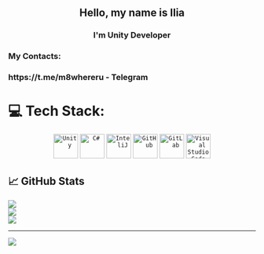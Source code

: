 <h2 align="center">
Hello, my name is Ilia
</h2> 

<h3 align="center">
I'm Unity Developer
</h3> 

### My Contacts:
<h3 align="left">
https://t.me/m8whereru - Telegram
</h3> 

# 💻 Tech Stack:

<div align="center">
	<code><img height="50" src="https://user-images.githubusercontent.com/25181517/193427941-9437dbbe-376f-40dc-9573-0ef5c02a26a7.png" alt="Unity" title="Unity" /></code>
	<code><img height="50" src="https://user-images.githubusercontent.com/25181517/121405384-444d7300-c95d-11eb-959f-913020d3bf90.png" alt="C#" title="C#" /></code>
	<code><img height="50" src="https://user-images.githubusercontent.com/25181517/192108890-200809d1-439c-4e23-90d3-b090cf9a4eea.png" alt="InteliJ" title="InteliJ" /></code>
	<code><img height="50" src="https://user-images.githubusercontent.com/25181517/192108374-8da61ba1-99ec-41d7-80b8-fb2f7c0a4948.png" alt="GitHub" title="GitHub" /></code>
	<code><img height="50" src="https://user-images.githubusercontent.com/25181517/192108376-c675d39b-90f6-4073-bde6-5a9291644657.png" alt="GitLab" title="GitLab" /></code>
	<code><img height="50" src="https://user-images.githubusercontent.com/25181517/192108891-d86b6220-e232-423a-bf5f-90903e6887c3.png" alt="Visual Studio Code" title="Visual Studio Code" /></code>
</div>


## 📈 GitHub Stats 

![](https://github-readme-stats.vercel.app/api?username=kashfornoriginal&theme=dark&hide_border=false&include_all_commits=false&count_private=true)<br/>
![](https://github-readme-streak-stats.herokuapp.com/?user=kashfornoriginal&theme=dark&hide_border=false)<br/>
![](https://github-readme-stats.vercel.app/api/top-langs/?username=kashfornoriginal&theme=dark&hide_border=false&include_all_commits=false&count_private=true&layout=compact)

---
[![](https://visitcount.itsvg.in/api?id=Hydromoll&icon=0&color=0)](https://visitcount.itsvg.in)
